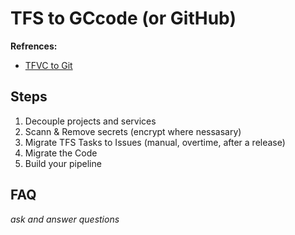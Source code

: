 # TFS to GCcode (or GitHub)

**Refrences:**  

- [TFVC to Git](tfvc-to-git.md)

## Steps

1. Decouple projects and services
1. Scann & Remove secrets (encrypt where nessasary)
1. Migrate TFS Tasks to Issues (manual, overtime, after a release)
1. Migrate the Code
1. Build your pipeline

## FAQ

_ask and answer questions_
